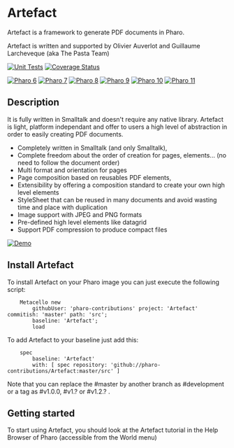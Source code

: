 # Artefact

Artefact is a framework to generate PDF documents in Pharo.

Artefact is written and supported by Olivier Auverlot and Guillaume Larcheveque (aka The Pasta Team) 

[![Unit Tests](https://github.com/pharo-contributions/Artefact/workflows/Build/badge.svg?branch=master)](https://github.com/pharo-contributions/Artefact/actions?query=workflow%3ABuild)
[![Coverage Status](https://codecov.io/github/pharo-contributions/Artefact/coverage.svg?branch=master)](https://codecov.io/gh/pharo-contributions/Artefact/branch/master)

[![Pharo 6](https://img.shields.io/badge/Pharo-6.0-%23aac9ff.svg)](https://pharo.org/download)
[![Pharo 7](https://img.shields.io/badge/Pharo-7.0-%23aac9ff.svg)](https://pharo.org/download)
[![Pharo 8](https://img.shields.io/badge/Pharo-8.0-%23aac9ff.svg)](https://pharo.org/download)
[![Pharo 9](https://img.shields.io/badge/Pharo-9.0-%23aac9ff.svg)](https://pharo.org/download)
[![Pharo 10](https://img.shields.io/badge/Pharo-10-%23aac9ff.svg)](https://pharo.org/download)
[![Pharo 11](https://img.shields.io/badge/Pharo-11-%23aac9ff.svg)](https://pharo.org/download)

## Description

It is fully written in Smalltalk and doesn't require any native library. Artefact is light, platform independant and offer to users a high level of abstraction in order to easily creating PDF documents.

- Completely written in Smalltalk (and only Smalltalk),
- Complete freedom about the order of creation for pages, elements... (no need to follow the document order)
- Multi format and orientation for pages
- Page composition based on reusables PDF elements,
- Extensibility by offering a composition standard to create your own high level elements
- StyleSheet that can be reused in many documents and avoid wasting time and place with duplication
- Image support with JPEG and PNG formats
- Pre-defined high level elements like datagrid
- Support PDF compression to produce compact files

[![Demo](https://img.youtube.com/vi/Jc_Z_YnW2uM/0.jpg)](https://www.youtube.com/watch?v=Jc_Z_YnW2uM)

## Install Artefact 

To install Artefact on your Pharo image you can just execute the following script:

```Smalltalk
    Metacello new
    	githubUser: 'pharo-contributions' project: 'Artefact' commitish: 'master' path: 'src';
    	baseline: 'Artefact';
    	load
```

To add Artefact to your baseline just add this:

```Smalltalk
    spec
    	baseline: 'Artefact'
    	with: [ spec repository: 'github://pharo-contributions/Artefact:master/src' ]
```

Note that you can replace the #master by another branch as #development or a tag as #v1.0.0, #v1.? or #v1.2.? .

## Getting started

To start using Artefact, you should look at the Artefact tutorial in the Help Browser of Pharo (accessible from the World menu)
